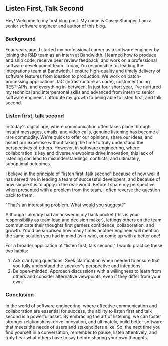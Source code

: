 ## Listen First, Talk Second
Hey! Welcome to my first blog post. My name is Casey Stamper. I am a senior software engineer and author of this blog.

### Background
Four years ago, I started my professional career as a software engineer by joining the R&D team as an intern at Bandwidth. I learned how to produce and ship code, receive peer review feedback, and work on a professional software development team. Today, I'm responsible for leading the integrations team at Bandwidth. I ensure high-quality and timely delivery of software features from ideation to production. We work on batch-processing applications, IaC (infrastructure as code), customer facing REST-APIs, and everything in-between. In just four short year, I've nurtured my technical and interpersonal skills and advanced from intern to senior software engineer. I attribute my growth to being able to listen first, and talk second.

### Listen first, talk second
In today's digital age, where communication often takes place through instant messages, emails, and video calls, genuine listening has become a rare commodity. We're quick to offer our opinions, share our ideas, and assert our expertise without taking the time to truly understand the perspectives of others. However, in software engineering, where collaboration is key and diverse viewpoints drive innovation, this lack of listening can lead to misunderstandings, conflicts, and ultimately, suboptimal outcomes.

I believe in the principle of "listen first, talk second" because of how well it has served me in leading a team of successful developers, and because of how simple it is to apply in the real-world. Before I share my perspective when presented with a problem from the team, I often reverse the question back to them.

"That's an interesting problem. What would you suggest?"

Although I already had an answer in my back pocket (this is your responsibility as team lead and decision maker), lettings others on the team communicate their thoughts first garners confidence, collaboration, and growth. You'd be surprised how many times another engineer will mention the same solution you had in mind (win-win), or come up with a better one!

For a broader application of "listen first, talk second," I would practice these two habits:
1. Ask clarifying questions: Seek clarification when needed to ensure that you fully understand the speaker's perspective and intentions.
2. Be open-minded: Approach discussions with a willingness to learn from others and consider alternative viewpoints, even if they differ from your own.

### Conclusion
In the world of software engineering, where effective communication and collaboration are essential for success, the ability to listen first and talk second is a powerful asset. By embracing the art of listening, we can foster stronger relationships, drive innovation, and ultimately, build better software that meets the needs of users and stakeholders alike. So, the next time you find yourself in a conversation, remember to pause, listen attentively, and truly hear what others have to say before sharing your own thoughts.